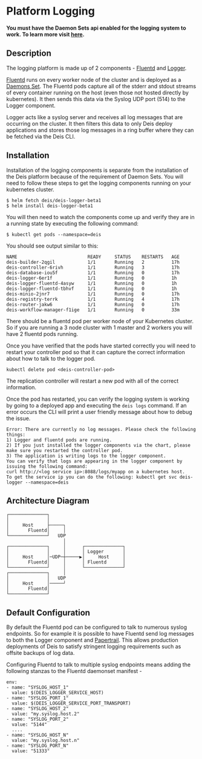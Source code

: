 # Platform Logging

**You must have the Daemon Sets api enabled for the logging system to work. To learn more visit [here](https://github.com/kubernetes/kubernetes/blob/master/docs/api.md#enabling-resources-in-the-extensions-group).**

## Description
The logging platform is made up of 2 components - [Fluentd](https://github.com/deis/fluentd) and [Logger](https://github.com/deis/logger).

[Fluentd](https://github.com/deis/fluentd) runs on every worker node of the cluster and is deployed as a [Daemons Set](http://kubernetes.io/v1.1/docs/admin/daemons.html). The Fluentd pods capture all of the stderr and stdout streams of every container running on the host (even those not hosted directly by kubernetes). It then sends this data via the Syslog UDP port (514) to the Logger component.

Logger acts like a syslog server and receives all log messages that are occurring on the cluster. It then filters this data to only Deis deploy applications and stores those log messages in a ring buffer where they can be fetched via the Deis CLI.

## Installation
Installation of the logging components is separate from the installation of the Deis platform because of the requirement of Daemon Sets. You will need to follow these steps to get the logging components running on your kubernetes cluster.

```
$ helm fetch deis/deis-logger-beta1
$ helm install deis-logger-beta1
```

You will then need to watch the components come up and verify they are in a running state by executing the following command:

```
$ kubectl get pods --namespace=deis
```

You should see output similar to this:
```
NAME                          READY     STATUS    RESTARTS   AGE
deis-builder-2qgil            1/1       Running   2          17h
deis-controller-6rivh         1/1       Running   3          17h
deis-database-iou5f           1/1       Running   0          17h
deis-logger-6er1f             1/1       Running   0          1h
deis-logger-fluentd-4asyw     1/1       Running   0          1h
deis-logger-fluentd-tbhvf     1/1       Running   0          1h
deis-minio-2jnr7              1/1       Running   0          17h
deis-registry-terrk           1/1       Running   4          17h
deis-router-jakw6             1/1       Running   0          17h
deis-workflow-manager-f1ige   1/1       Running   0          33m
```

There should be a fluentd pod per worker node of your Kubernetes cluster. So if you are running a 3 node cluster with 1 master and 2 workers you will have 2 fluentd pods running.

Once you have verified that the pods have started correctly you will need to restart your controller pod so that it can capture the correct information about how to talk to the logger pod.

```
kubectl delete pod <deis-controller-pod>
```

The replication controller will restart a new pod with all of the correct information.

Once the pod has restarted, you can verify the logging system is working by going to a deployed app and executing the `deis logs` command. If an error occurs the CLI will print a user friendly message about how to debug the issue.

```
Error: There are currently no log messages. Please check the following things:
1) Logger and fluentd pods are running.
2) If you just installed the logger components via the chart, please make sure you restarted the controller pod.
3) The application is writing logs to the logger component.
You can verify that logs are appearing in the logger component by issuing the following command:
curl http://<log service ip>:8088/logs/myapp on a kubernetes host.
To get the service ip you can do the following: kubectl get svc deis-logger --namespace=deis
```

## Architecture Diagram
```
┌──────────────┐                            
│              │                            
│     Host     ├─────┐                      
│       Fluentd│     │                      
└──────────────┘   UDP                      
                     │                      
┌──────────────┐     │      ┌──────────────┐
│              │     │      │ Logger       │
│     Host     │─UDP─┼─────▶│     Host     │
│       Fluentd│     │      │ Fluentd      │
└──────────────┘     │      └──────────────┘
┌──────────────┐     │                      
│              │   UDP                      
│     Host     │─────┘                      
│       Fluentd│                            
└──────────────┘                            
```

## Default Configuration
By default the Fluentd pod can be configured to talk to numerous syslog endpoints. So for example it is possible to have Fluentd send log messages to both the Logger component and [Papertrail](https://papertrailapp.com/). This allows production deployments of Deis to satisfy stringent logging requirements such as offsite backups of log data.

Configuring Fluentd to talk to multiple syslog endpoints means adding the following stanzas to the Fluentd daemonset manifest -

```
env:
- name: "SYSLOG_HOST_1"
  value: $(DEIS_LOGGER_SERVICE_HOST)
- name: "SYSLOG_PORT_1"
  value: $(DEIS_LOGGER_SERVICE_PORT_TRANSPORT)
- name: "SYSLOG_HOST_2"
  value: "my.syslog.host.2"
- name: "SYSLOG_PORT_2"
  value: "5144"
  ....
- name: "SYSLOG_HOST_N"
  value: "my.syslog.host.n"
- name: "SYSLOG_PORT_N"
  value: "51333"
```

